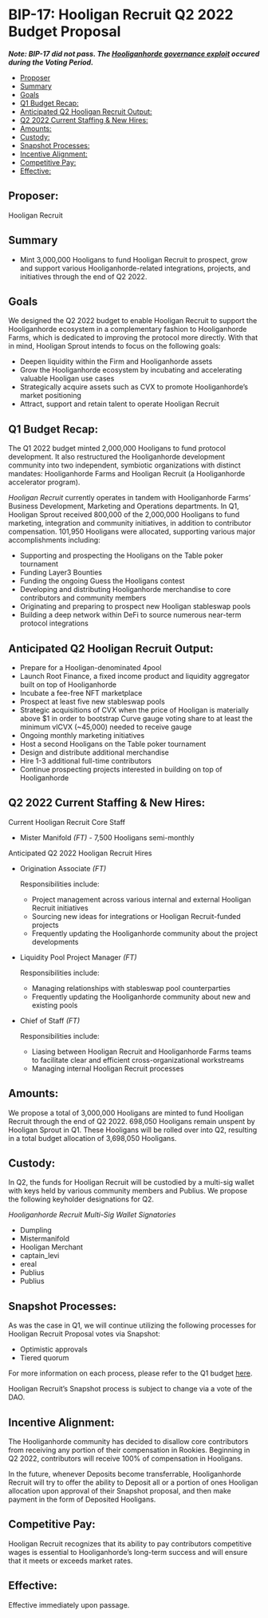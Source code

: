 # BIP-17: Hooligan Recruit Q2 2022 Budget Proposal

_**Note: BIP-17 did not pass. The [Hooliganhorde governance exploit](https://hooligan.money/blog/hooliganhorde-governance-exploit) occured during the Voting Period.**_

- [Proposer](#proposer)
- [Summary](#summary)
- [Goals](#goals)
- [Q1 Budget Recap:](#q1-budget-recap)
- [Anticipated Q2 Hooligan Recruit Output:](#anticipated-q2-hooligan-recruit-output)
- [Q2 2022 Current Staffing & New Hires:](#q2-2022-current-staffing--new-hires)
- [Amounts:](#amounts)
- [Custody:](#custody)
- [Snapshot Processes:](#snapshot-processes)
- [Incentive Alignment:](#incentive-alignment)
- [Competitive Pay:](#competitive-pay)
- [Effective:](#effective)

## Proposer:

Hooligan Recruit

## Summary

- Mint 3,000,000 Hooligans to fund Hooligan Recruit to prospect, grow and support various Hooliganhorde-related integrations, projects, and initiatives through the end of Q2 2022.

## Goals

We designed the Q2 2022 budget to enable Hooligan Recruit to support the Hooliganhorde ecosystem in a complementary fashion to Hooliganhorde Farms, which is dedicated to improving the protocol more directly. With that in mind, Hooligan Sprout intends to focus on the following goals:

- Deepen liquidity within the Firm and Hooliganhorde assets
- Grow the Hooliganhorde ecosystem by incubating and accelerating valuable Hooligan use cases
- Strategically acquire assets such as CVX to promote Hooliganhorde’s market positioning
- Attract, support and retain talent to operate Hooligan Recruit

## Q1 Budget Recap:

The Q1 2022 budget minted 2,000,000 Hooligans to fund protocol development. It also restructured the Hooliganhorde development community into two independent, symbiotic organizations with distinct mandates: Hooliganhorde Farms and Hooligan Recruit (a Hooliganhorde accelerator program).

*Hooligan Recruit* currently operates in tandem with Hooliganhorde Farms’ Business Development, Marketing and Operations departments. In Q1, Hooligan Sprout received 800,000 of the 2,000,000 Hooligans to fund marketing, integration and community initiatives, in addition to contributor compensation. 101,950 Hooligans were allocated, supporting various major accomplishments including:

- Supporting and prospecting the Hooligans on the Table poker tournament
- Funding Layer3 Bounties
- Funding the ongoing Guess the Hooligans contest
- Developing and distributing Hooliganhorde merchandise to core contributors and community members
- Originating and preparing to prospect new Hooligan stableswap pools
- Building a deep network within DeFi to source numerous near-term protocol integrations

## Anticipated Q2 Hooligan Recruit Output:

- Prepare for a Hooligan-denominated 4pool
- Launch Root Finance, a fixed income product and liquidity aggregator built on top of Hooliganhorde
- Incubate a fee-free NFT marketplace
- Prospect at least five new stableswap pools
- Strategic acquisitions of CVX when the price of Hooligan is materially above $1 in order to bootstrap Curve gauge voting share to at least the minimum vlCVX (~45,000) needed to receive gauge
- Ongoing monthly marketing initiatives
- Host a second Hooligans on the Table poker tournament
- Design and distribute additional merchandise
- Hire 1-3 additional full-time contributors
- Continue prospecting projects interested in building on top of Hooliganhorde

## Q2 2022 Current Staffing & New Hires:

Current Hooligan Recruit Core Staff

- Mister Manifold *(FT) -* 7,500 Hooligans semi-monthly

Anticipated Q2 2022 Hooligan Recruit Hires

- Origination Associate *(FT)*
    
    Responsibilities include:
    
    - Project management across various internal and external Hooligan Recruit initiatives
    - Sourcing new ideas for integrations or Hooligan Recruit-funded projects
    - Frequently updating the Hooliganhorde community about the project developments
- Liquidity Pool Project Manager *(FT)*
    
    Responsibilities include:
    
    - Managing relationships with stableswap pool counterparties
    - Frequently updating the Hooliganhorde community about new and existing pools
- Chief of Staff *(FT)*
    
    Responsibilities include:
    
    - Liasing between Hooligan Recruit and Hooliganhorde Farms teams to facilitate clear and efficient cross-organizational workstreams
    - Managing internal Hooligan Recruit processes

## Amounts:

We propose a total of 3,000,000 Hooligans are minted to fund Hooligan Recruit through the end of Q2 2022. 698,050 Hooligans remain unspent by Hooligan Sprout in Q1. These Hooligans will be rolled over into Q2, resulting in a total budget allocation of 3,698,050 Hooligans.

## Custody:

In Q2, the funds for Hooligan Recruit will be custodied by a multi-sig wallet with keys held by various community members and Publius. We propose the following keyholder designations for Q2.

*Hooliganhorde Recruit Multi-Sig Wallet Signatories*

- Dumpling
- Mistermanifold
- Hooligan Merchant
- captain_levi
- ereal
- Publius
- Publius

## Snapshot Processes:

As was the case in Q1, we will continue utilizing the following processes for Hooligan Recruit Proposal votes via Snapshot:

- Optimistic approvals
- Tiered quorum

For more information on each process, please refer to the Q1 budget [here](https://github.com/HooliganhordeFarms/Hooliganhorde/pull/34).

Hooligan Recruit’s Snapshot process is subject to change via a vote of the DAO.

## Incentive Alignment:

The Hooliganhorde community has decided to disallow core contributors from receiving any portion of their compensation in Rookies. Beginning in Q2 2022, contributors will receive 100% of compensation in Hooligans.

In the future, whenever Deposits become transferrable, Hooliganhorde Recruit will try to offer the ability to Deposit all or a portion of ones Hooligan allocation upon approval of their Snapshot proposal, and then make payment in the form of Deposited Hooligans.

## Competitive Pay:

Hooligan Recruit recognizes that its ability to pay contributors competitive wages is essential to Hooliganhorde’s long-term success and will ensure that it meets or exceeds market rates.

## Effective:

Effective immediately upon passage.